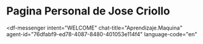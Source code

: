 # Pagina Personal de Jose Criollo 

<script src="https://www.gstatic.com/dialogflow-console/fast/messenger/bootstrap.js?v=1"></script>
<df-messenger
  intent="WELCOME"
  chat-title="Aprendizaje.Maquina"
  agent-id="76dfabf9-ed78-4087-8480-401053e114f4"
  language-code="en"
></df-messenger>
